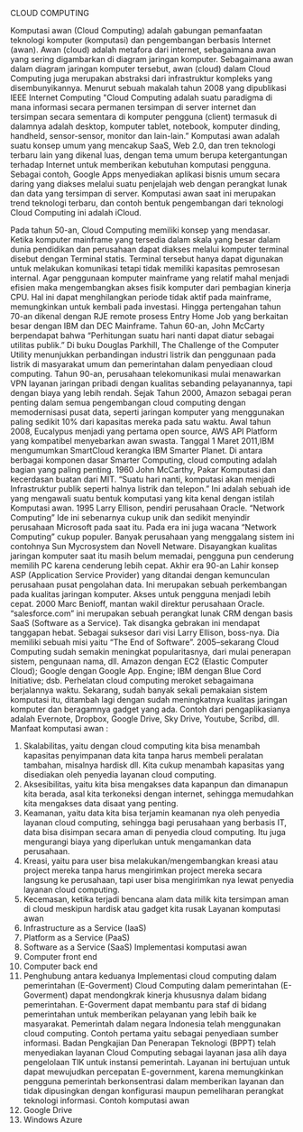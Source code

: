 CLOUD COMPUTING

Komputasi awan (Cloud Computing) adalah gabungan pemanfaatan teknologi komputer (komputasi) dan pengembangan berbasis Internet (awan). Awan (cloud) adalah metafora dari internet, sebagaimana awan yang sering digambarkan di diagram jaringan komputer. Sebagaimana awan dalam diagram jaringan komputer tersebut, awan (cloud) dalam Cloud Computing juga merupakan abstraksi dari infrastruktur kompleks yang disembunyikannya.
Menurut sebuah makalah tahun 2008 yang dipublikasi IEEE Internet Computing "Cloud Computing adalah suatu paradigma di mana informasi secara permanen tersimpan di server internet dan tersimpan secara sementara di komputer pengguna (client) termasuk di dalamnya adalah desktop, komputer tablet, notebook, komputer dinding, handheld, sensor-sensor, monitor dan lain-lain.”
Komputasi awan adalah suatu konsep umum yang mencakup SaaS, Web 2.0, dan tren teknologi terbaru lain yang dikenal luas, dengan tema umum berupa ketergantungan terhadap Internet untuk memberikan kebutuhan komputasi pengguna. Sebagai contoh, Google Apps menyediakan aplikasi bisnis umum secara daring yang diakses melalui suatu penjelajah web dengan perangkat lunak dan data yang tersimpan di server. Komputasi awan saat ini merupakan trend teknologi terbaru, dan contoh bentuk pengembangan dari teknologi Cloud Computing ini adalah iCloud.

Pada tahun 50-an, Cloud Computing memiliki konsep yang mendasar. Ketika komputer mainframe yang tersedia dalam skala yang besar dalam dunia pendidikan dan perusahaan dapat diakses melalui komputer terminal disebut dengan Terminal statis. Terminal tersebut hanya dapat digunakan untuk melakukan komunikasi tetapi tidak memiliki kapasitas pemrosesan internal. Agar penggunaan komputer mainframe yang relatif mahal menjadi efisien maka mengembangkan akses fisik komputer dari pembagian kinerja CPU. Hal ini dapat menghilangkan periode tidak aktif pada mainframe, memungkinkan untuk kembali pada investasi. Hingga pertengahan tahun 70-an dikenal dengan RJE remote prosess Entry Home Job yang berkaitan besar dengan IBM dan DEC Mainframe.
Tahun 60-an, John McCarty berpendapat bahwa “Perhitungan suatu hari nanti dapat diatur sebagai utilitas publik.” Di buku Douglas Parkhill, The Challenge of the Computer Utility menunjukkan perbandingan industri listrik dan penggunaan pada listrik di masyarakat umum dan pemerintahan dalam penyediaan cloud computing.
Tahun 90-an, perusahaan telekomunikasi mulai menawarkan VPN layanan jaringan pribadi dengan kualitas sebanding pelayanannya, tapi dengan biaya yang lebih rendah.
Sejak Tahun 2000, Amazon sebagai peran penting dalam semua pengembangan cloud computing dengan memodernisasi pusat data, seperti jaringan komputer yang menggunakan paling sedikit 10% dari kapasitas mereka pada satu waktu.
Awal tahun 2008, Eucalypus menjadi yang pertama open source, AWS API Platform yang kompatibel menyebarkan awan swasta.
Tanggal 1 Maret 2011,IBM mengumumkan SmartCloud kerangka IBM Smarter Planet. Di antara berbagai komponen dasar Smarter Computing, cloud computing adalah bagian yang paling penting.
1960 John McCarthy, Pakar Komputasi dan kecerdasan buatan dari MIT. “Suatu hari nanti, komputasi akan menjadi Infrastruktur publik seperti halnya listrik dan telepon.” Ini adalah sebuah ide yang mengawali suatu bentuk komputasi yang kita kenal dengan istilah Komputasi awan.
1995 Larry Ellison, pendiri perusahaan Oracle. “Network Computing” Ide ini sebenarnya cukup unik dan sedikit menyindir perusahaan Microsoft pada saat itu.
Pada era ini juga wacana “Network Computing” cukup populer. Banyak perusahaan yang menggalang sistem ini contohnya Sun Mycrosystem dan Novell Netware. Disayangkan kualitas jaringan komputer saat itu masih belum memadai, pengguna pun cenderung memilih PC karena cenderung lebih cepat.
Akhir era 90-an Lahir konsep ASP (Application Service Provider) yang ditandai dengan kemunculan perusahaan pusat pengolahan data. Ini merupakan sebuah perkembangan pada kualitas jaringan komputer. Akses untuk pengguna menjadi lebih cepat.
2000 Marc Benioff, mantan wakil direktur perusahaan Oracle. “salesforce.com” ini merupakan sebuah perangkat lunak CRM dengan basis SaaS (Software as a Service). Tak disangka gebrakan ini mendapat tanggapan hebat. Sebagai suksesor dari visi Larry Ellison, boss-nya. Dia memiliki sebuah misi yaitu “The End of Software”.
2005–sekarang Cloud Computing sudah semakin meningkat popularitasnya, dari mulai penerapan sistem, pengunaan nama, dll. Amazon dengan EC2 (Elastic Computer Cloud); Google dengan Google App. Engine; IBM dengan Blue Cord Initiative; dsb. Perhelatan cloud computing meroket sebagaimana berjalannya waktu. Sekarang, sudah banyak sekali pemakaian sistem komputasi itu, ditambah lagi dengan sudah meningkatnya kualitas jaringan komputer dan beragamnya gadget yang ada. Contoh dari pengaplikasianya adalah Evernote, Dropbox, Google Drive, Sky Drive, Youtube, Scribd, dll.
Manfaat komputasi awan :

1. Skalabilitas, yaitu dengan cloud computing kita bisa menambah kapasitas penyimpanan data kita tanpa harus membeli peralatan tambahan, misalnya hardisk dll. Kita cukup menambah kapasitas yang disediakan oleh penyedia layanan cloud computing.
2. Aksesibilitas, yaitu kita bisa mengakses data kapanpun dan dimanapun kita berada, asal kita terkoneksi dengan internet, sehingga memudahkan kita mengakses data disaat yang penting.
3. Keamanan, yaitu data kita bisa terjamin keamanan nya oleh penyedia layanan cloud computing, sehingga bagi perusahaan yang berbasis IT, data bisa disimpan secara aman di penyedia cloud computing. Itu juga mengurangi biaya yang diperlukan untuk mengamankan data perusahaan.
4. Kreasi, yaitu para user bisa melakukan/mengembangkan kreasi atau project mereka tanpa harus mengirimkan project mereka secara langsung ke perusahaan, tapi user bisa mengirimkan nya lewat penyedia layanan cloud computing.
5. Kecemasan, ketika terjadi bencana alam data milik kita tersimpan aman di cloud meskipun hardisk atau gadget kita rusak
   Layanan komputasi awan
6. Infrastructure as a Service (IaaS)
7. Platform as a Service (PaaS)
8. Software as a Service (SaaS)
   Implementasi komputasi awan
9. Computer front end
10. Computer back end
11. Penghubung antara keduanya
    Implementasi cloud computing dalam pemerintahan (E-Goverment)
    Cloud Computing dalam pemerintahan (E-Goverment) dapat mendongkrak kinerja khususnya dalam bidang pemerintahan. E-Goverment dapat membantu para staf di bidang pemerintahan untuk memberikan pelayanan yang lebih baik ke masyarakat. Pemerintah dalam negara Indonesia telah menggunakan cloud computing. Contoh pertama yaitu sebagai penyediaan sumber informasi. Badan Pengkajian Dan Penerapan Teknologi (BPPT) telah menyediakan layanan Cloud Computing sebagai layanan jasa alih daya pengelolaan TIK untuk instansi pemerintah. Layanan ini bertujuan untuk dapat mewujudkan percepatan E-government, karena memungkinkan pengguna pemerintah berkonsentrasi dalam memberikan layanan dan tidak dipusingkan dengan konfigurasi maupun pemeliharan perangkat teknologi informasi.
    Contoh komputasi awan
12. Google Drive
13. Windows Azure
